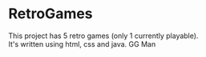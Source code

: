 # RetroGames
This project has 5 retro games (only 1 currently playable).  
It's written using html, css and java.
GG Man


